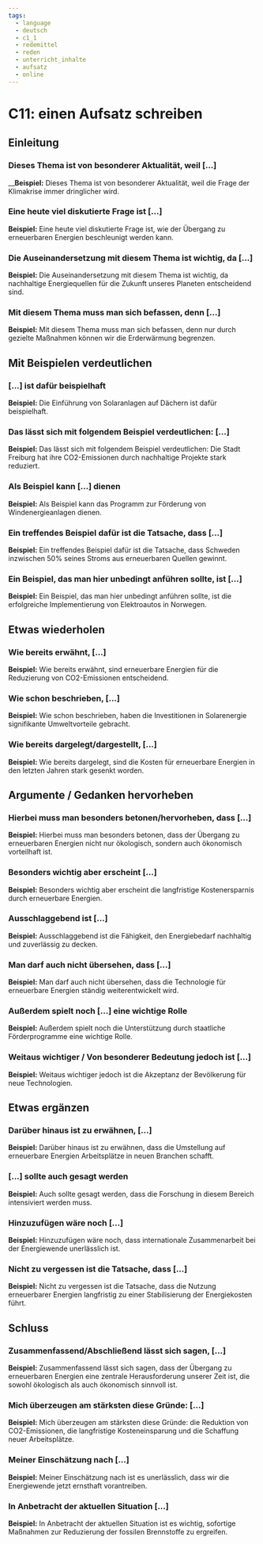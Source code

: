 ```yaml
---
tags:
  - language
  - deutsch
  - c1_1
  - redemittel
  - reden
  - unterricht_inhalte
  - aufsatz
  - online
---
```



# C11: einen Aufsatz schreiben

## Einleitung

### Dieses Thema ist von besonderer Aktualität, weil [...]

____Beispiel:__ Dieses Thema ist von besonderer Aktualität, weil die Frage der Klimakrise immer dringlicher wird.

### Eine heute viel diskutierte Frage ist [...]

__Beispiel:__ Eine heute viel diskutierte Frage ist, wie der Übergang zu erneuerbaren Energien beschleunigt werden kann.

### Die Auseinandersetzung mit diesem Thema ist wichtig, da [...]

__Beispiel:__ Die Auseinandersetzung mit diesem Thema ist wichtig, da nachhaltige Energiequellen für die Zukunft unseres Planeten entscheidend sind.

### Mit diesem Thema muss man sich befassen, denn [...]

__Beispiel:__ Mit diesem Thema muss man sich befassen, denn nur durch gezielte Maßnahmen können wir die Erderwärmung begrenzen.

## Mit Beispielen verdeutlichen

### [...] ist dafür beispielhaft

__Beispiel:__ Die Einführung von Solaranlagen auf Dächern ist dafür beispielhaft.

### Das lässt sich mit folgendem Beispiel verdeutlichen: [...]

__Beispiel:__ Das lässt sich mit folgendem Beispiel verdeutlichen: Die Stadt Freiburg hat ihre CO2-Emissionen durch nachhaltige Projekte stark reduziert.

### Als Beispiel kann [...] dienen

__Beispiel:__ Als Beispiel kann das Programm zur Förderung von Windenergieanlagen dienen.

### Ein treffendes Beispiel dafür ist die Tatsache, dass [...]

__Beispiel:__ Ein treffendes Beispiel dafür ist die Tatsache, dass Schweden inzwischen 50% seines Stroms aus erneuerbaren Quellen gewinnt.

### Ein Beispiel, das man hier unbedingt anführen sollte, ist [...]

__Beispiel:__ Ein Beispiel, das man hier unbedingt anführen sollte, ist die erfolgreiche Implementierung von Elektroautos in Norwegen.

## Etwas wiederholen

### Wie bereits erwähnt, [...]

__Beispiel:__ Wie bereits erwähnt, sind erneuerbare Energien für die Reduzierung von CO2-Emissionen entscheidend.

### Wie schon beschrieben, [...]

__Beispiel:__ Wie schon beschrieben, haben die Investitionen in Solarenergie signifikante Umweltvorteile gebracht.

### Wie bereits dargelegt/dargestellt, [...]

__Beispiel:__ Wie bereits dargelegt, sind die Kosten für erneuerbare Energien in den letzten Jahren stark gesenkt worden.

## Argumente / Gedanken hervorheben

### Hierbei muss man besonders betonen/hervorheben, dass [...]

__Beispiel:__ Hierbei muss man besonders betonen, dass der Übergang zu erneuerbaren Energien nicht nur ökologisch, sondern auch ökonomisch vorteilhaft ist.

### Besonders wichtig aber erscheint [...]

__Beispiel:__ Besonders wichtig aber erscheint die langfristige Kostenersparnis durch erneuerbare Energien.

### Ausschlaggebend ist [...]

__Beispiel:__ Ausschlaggebend ist die Fähigkeit, den Energiebedarf nachhaltig und zuverlässig zu decken.

### Man darf auch nicht übersehen, dass [...]

__Beispiel:__ Man darf auch nicht übersehen, dass die Technologie für erneuerbare Energien ständig weiterentwickelt wird.

### Außerdem spielt noch [...] eine wichtige Rolle

__Beispiel:__ Außerdem spielt noch die Unterstützung durch staatliche Förderprogramme eine wichtige Rolle.

### Weitaus wichtiger / Von besonderer Bedeutung jedoch ist [...]

__Beispiel:__ Weitaus wichtiger jedoch ist die Akzeptanz der Bevölkerung für neue Technologien.

## Etwas ergänzen

### Darüber hinaus ist zu erwähnen, [...]

__Beispiel:__ Darüber hinaus ist zu erwähnen, dass die Umstellung auf erneuerbare Energien Arbeitsplätze in neuen Branchen schafft.

### [...] sollte auch gesagt werden

__Beispiel:__ Auch sollte gesagt werden, dass die Forschung in diesem Bereich intensiviert werden muss.

### Hinzuzufügen wäre noch [...]

__Beispiel:__ Hinzuzufügen wäre noch, dass internationale Zusammenarbeit bei der Energiewende unerlässlich ist.

### Nicht zu vergessen ist die Tatsache, dass [...]

__Beispiel:__ Nicht zu vergessen ist die Tatsache, dass die Nutzung erneuerbarer Energien langfristig zu einer Stabilisierung der Energiekosten führt.

## Schluss

### Zusammenfassend/Abschließend lässt sich sagen, [...]

__Beispiel:__ Zusammenfassend lässt sich sagen, dass der Übergang zu erneuerbaren Energien eine zentrale Herausforderung unserer Zeit ist, die sowohl ökologisch als auch ökonomisch sinnvoll ist.

### Mich überzeugen am stärksten diese Gründe: [...]

__Beispiel:__ Mich überzeugen am stärksten diese Gründe: die Reduktion von CO2-Emissionen, die langfristige Kosteneinsparung und die Schaffung neuer Arbeitsplätze.

### Meiner Einschätzung nach [...]

__Beispiel:__ Meiner Einschätzung nach ist es unerlässlich, dass wir die Energiewende jetzt ernsthaft vorantreiben.

### In Anbetracht der aktuellen Situation [...]

__Beispiel:__ In Anbetracht der aktuellen Situation ist es wichtig, sofortige Maßnahmen zur Reduzierung der fossilen Brennstoffe zu ergreifen.
